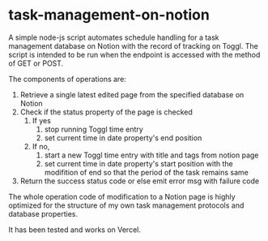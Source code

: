 # task-management-on-notion

A simple node-js script automates schedule handling for a task management database on Notion with the record of tracking on Toggl. The script is intended to be run when the endpoint is accessed with the method of GET or POST.

The components of operations are:

1. Retrieve a single latest edited page from the specified database on Notion
1. Check if the status property of the page is checked
    1. If yes
        1. stop running Toggl time entry
        2. set current time in date property's end position
    1. If no,
        1. start a new Toggl time entry with title and tags from notion page
        1. set current time in date property's start position with the modifition of end so that the period of the task remains same
1. Return the success status code or else emit error msg with failure code

The whole operation code of modification to a Notion page is highly optimized for the structure of my own task management protocols and database properties.

It has been tested and works on Vercel.
